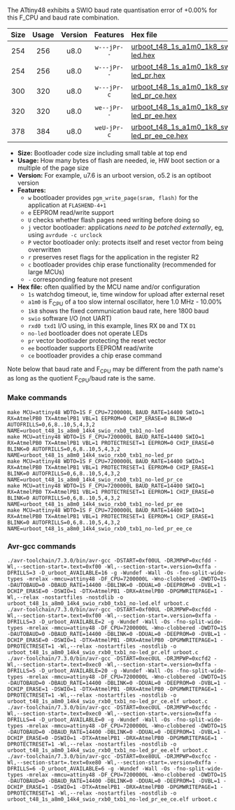 The ATtiny48 exhibits a SWIO baud rate quantisation error of +0.00% for this F_CPU and baud rate combination.

|Size|Usage|Version|Features|Hex file|
|:-:|:-:|:-:|:-:|:--|
|254|256|u8.0|`w---jPr--`|[urboot_t48_1s_a1m0_1k8_swio_rxb0_txb1_no-led.hex](https://raw.githubusercontent.com/stefanrueger/urboot.hex/main/mcus/attiny48/watchdog_1_s/internal_oscillator_a-10.00%25/%2B1m000000_hz/%2B%2B%2B1k8_baud/swio_rxb0_txb1/no-led/urboot_t48_1s_a1m0_1k8_swio_rxb0_txb1_no-led.hex)|
|254|256|u8.0|`w---jPr--`|[urboot_t48_1s_a1m0_1k8_swio_rxb0_txb1_no-led_pr.hex](https://raw.githubusercontent.com/stefanrueger/urboot.hex/main/mcus/attiny48/watchdog_1_s/internal_oscillator_a-10.00%25/%2B1m000000_hz/%2B%2B%2B1k8_baud/swio_rxb0_txb1/no-led/urboot_t48_1s_a1m0_1k8_swio_rxb0_txb1_no-led_pr.hex)|
|300|320|u8.0|`w---jPr-c`|[urboot_t48_1s_a1m0_1k8_swio_rxb0_txb1_no-led_pr_ce.hex](https://raw.githubusercontent.com/stefanrueger/urboot.hex/main/mcus/attiny48/watchdog_1_s/internal_oscillator_a-10.00%25/%2B1m000000_hz/%2B%2B%2B1k8_baud/swio_rxb0_txb1/no-led/urboot_t48_1s_a1m0_1k8_swio_rxb0_txb1_no-led_pr_ce.hex)|
|320|320|u8.0|`we--jPr--`|[urboot_t48_1s_a1m0_1k8_swio_rxb0_txb1_no-led_pr_ee.hex](https://raw.githubusercontent.com/stefanrueger/urboot.hex/main/mcus/attiny48/watchdog_1_s/internal_oscillator_a-10.00%25/%2B1m000000_hz/%2B%2B%2B1k8_baud/swio_rxb0_txb1/no-led/urboot_t48_1s_a1m0_1k8_swio_rxb0_txb1_no-led_pr_ee.hex)|
|378|384|u8.0|`weU-jPr-c`|[urboot_t48_1s_a1m0_1k8_swio_rxb0_txb1_no-led_pr_ee_ce.hex](https://raw.githubusercontent.com/stefanrueger/urboot.hex/main/mcus/attiny48/watchdog_1_s/internal_oscillator_a-10.00%25/%2B1m000000_hz/%2B%2B%2B1k8_baud/swio_rxb0_txb1/no-led/urboot_t48_1s_a1m0_1k8_swio_rxb0_txb1_no-led_pr_ee_ce.hex)|

- **Size:** Bootloader code size including small table at top end
- **Usage:** How many bytes of flash are needed, ie, HW boot section or a multiple of the page size
- **Version:** For example, u7.6 is an urboot version, o5.2 is an optiboot version
- **Features:**
  + `w` bootloader provides `pgm_write_page(sram, flash)` for the application at `FLASHEND-4+1`
  + `e` EEPROM read/write support
  + `U` checks whether flash pages need writing before doing so
  + `j` vector bootloader: applications *need to be patched externally*, eg, using `avrdude -c urclock`
  + `P` vector bootloader only: protects itself and reset vector from being overwritten
  + `r` preserves reset flags for the application in the register R2
  + `c` bootloader provides chip erase functionality (recommended for large MCUs)
  + `-` corresponding feature not present
- **Hex file:** often qualified by the MCU name and/or configuration
  + `1s` watchdog timeout, ie, time window for upload after external reset
  + `a1m0` is F<sub>CPU</sub> of a too slow internal oscillator, here 1.0 MHz - 10.00%
  + `1k8` shows the fixed communication baud rate, here 1800 baud
  + `swio` software I/O (not UART)
  + `rxd0 txd1` I/O using, in this example, lines RX `D0` and TX `D1`
  + `no-led` bootloader does not operate LEDs
  + `pr` vector bootloader protecting the reset vector
  + `ee` bootloader supports EEPROM read/write
  + `ce` bootloader provides a chip erase command


Note below that baud rate and F<sub>CPU</sub> may be different from the path name's as long as the quotient F<sub>CPU</sub>/baud rate is the same.

### Make commands
```
make MCU=attiny48 WDTO=1S F_CPU=7200000L BAUD_RATE=14400 SWIO=1 RX=AtmelPB0 TX=AtmelPB1 VBL=1 EEPROM=0 CHIP_ERASE=0 BLINK=0 AUTOFRILLS=0,6,8..10,5,4,3,2 NAME=urboot_t48_1s_a8m0_14k4_swio_rxb0_txb1_no-led
make MCU=attiny48 WDTO=1S F_CPU=7200000L BAUD_RATE=14400 SWIO=1 RX=AtmelPB0 TX=AtmelPB1 VBL=1 PROTECTRESET=1 EEPROM=0 CHIP_ERASE=0 BLINK=0 AUTOFRILLS=0,6,8..10,5,4,3,2 NAME=urboot_t48_1s_a8m0_14k4_swio_rxb0_txb1_no-led_pr
make MCU=attiny48 WDTO=1S F_CPU=7200000L BAUD_RATE=14400 SWIO=1 RX=AtmelPB0 TX=AtmelPB1 VBL=1 PROTECTRESET=1 EEPROM=0 CHIP_ERASE=1 BLINK=0 AUTOFRILLS=0,6,8..10,5,4,3,2 NAME=urboot_t48_1s_a8m0_14k4_swio_rxb0_txb1_no-led_pr_ce
make MCU=attiny48 WDTO=1S F_CPU=7200000L BAUD_RATE=14400 SWIO=1 RX=AtmelPB0 TX=AtmelPB1 VBL=1 PROTECTRESET=1 EEPROM=1 CHIP_ERASE=0 BLINK=0 AUTOFRILLS=0,6,8..10,5,4,3,2 NAME=urboot_t48_1s_a8m0_14k4_swio_rxb0_txb1_no-led_pr_ee
make MCU=attiny48 WDTO=1S F_CPU=7200000L BAUD_RATE=14400 SWIO=1 RX=AtmelPB0 TX=AtmelPB1 VBL=1 PROTECTRESET=1 EEPROM=1 CHIP_ERASE=1 BLINK=0 AUTOFRILLS=0,6,8..10,5,4,3,2 NAME=urboot_t48_1s_a8m0_14k4_swio_rxb0_txb1_no-led_pr_ee_ce
```

### Avr-gcc commands
```
./avr-toolchain/7.3.0/bin/avr-gcc -DSTART=0xf00UL -DRJMPWP=0xcfdd -Wl,--section-start=.text=0xf00 -Wl,--section-start=.version=0xffa -DFRILLS=3 -D_urboot_AVAILABLE=16 -g -Wundef -Wall -Os -fno-split-wide-types -mrelax -mmcu=attiny48 -DF_CPU=7200000L -Wno-clobbered -DWDTO=1S -DAUTOBAUD=0 -DBAUD_RATE=14400 -DBLINK=0 -DDUAL=0 -DEEPROM=0 -DVBL=1 -DCHIP_ERASE=0 -DSWIO=1 -DTX=AtmelPB1 -DRX=AtmelPB0 -DPGMWRITEPAGE=1 -Wl,--relax -nostartfiles -nostdlib -o urboot_t48_1s_a8m0_14k4_swio_rxb0_txb1_no-led.elf urboot.c
./avr-toolchain/7.3.0/bin/avr-gcc -DSTART=0xf00UL -DRJMPWP=0xcfdd -Wl,--section-start=.text=0xf00 -Wl,--section-start=.version=0xffa -DFRILLS=3 -D_urboot_AVAILABLE=2 -g -Wundef -Wall -Os -fno-split-wide-types -mrelax -mmcu=attiny48 -DF_CPU=7200000L -Wno-clobbered -DWDTO=1S -DAUTOBAUD=0 -DBAUD_RATE=14400 -DBLINK=0 -DDUAL=0 -DEEPROM=0 -DVBL=1 -DCHIP_ERASE=0 -DSWIO=1 -DTX=AtmelPB1 -DRX=AtmelPB0 -DPGMWRITEPAGE=1 -DPROTECTRESET=1 -Wl,--relax -nostartfiles -nostdlib -o urboot_t48_1s_a8m0_14k4_swio_rxb0_txb1_no-led_pr.elf urboot.c
./avr-toolchain/7.3.0/bin/avr-gcc -DSTART=0xec0UL -DRJMPWP=0xcfd2 -Wl,--section-start=.text=0xec0 -Wl,--section-start=.version=0xffa -DFRILLS=5 -D_urboot_AVAILABLE=20 -g -Wundef -Wall -Os -fno-split-wide-types -mrelax -mmcu=attiny48 -DF_CPU=7200000L -Wno-clobbered -DWDTO=1S -DAUTOBAUD=0 -DBAUD_RATE=14400 -DBLINK=0 -DDUAL=0 -DEEPROM=0 -DVBL=1 -DCHIP_ERASE=1 -DSWIO=1 -DTX=AtmelPB1 -DRX=AtmelPB0 -DPGMWRITEPAGE=1 -DPROTECTRESET=1 -Wl,--relax -nostartfiles -nostdlib -o urboot_t48_1s_a8m0_14k4_swio_rxb0_txb1_no-led_pr_ce.elf urboot.c
./avr-toolchain/7.3.0/bin/avr-gcc -DSTART=0xec0UL -DRJMPWP=0xcfdc -Wl,--section-start=.text=0xec0 -Wl,--section-start=.version=0xffa -DFRILLS=4 -D_urboot_AVAILABLE=0 -g -Wundef -Wall -Os -fno-split-wide-types -mrelax -mmcu=attiny48 -DF_CPU=7200000L -Wno-clobbered -DWDTO=1S -DAUTOBAUD=0 -DBAUD_RATE=14400 -DBLINK=0 -DDUAL=0 -DEEPROM=1 -DVBL=1 -DCHIP_ERASE=0 -DSWIO=1 -DTX=AtmelPB1 -DRX=AtmelPB0 -DPGMWRITEPAGE=1 -DPROTECTRESET=1 -Wl,--relax -nostartfiles -nostdlib -o urboot_t48_1s_a8m0_14k4_swio_rxb0_txb1_no-led_pr_ee.elf urboot.c
./avr-toolchain/7.3.0/bin/avr-gcc -DSTART=0xe80UL -DRJMPWP=0xcfcc -Wl,--section-start=.text=0xe80 -Wl,--section-start=.version=0xffa -DFRILLS=6 -D_urboot_AVAILABLE=6 -g -Wundef -Wall -Os -fno-split-wide-types -mrelax -mmcu=attiny48 -DF_CPU=7200000L -Wno-clobbered -DWDTO=1S -DAUTOBAUD=0 -DBAUD_RATE=14400 -DBLINK=0 -DDUAL=0 -DEEPROM=1 -DVBL=1 -DCHIP_ERASE=1 -DSWIO=1 -DTX=AtmelPB1 -DRX=AtmelPB0 -DPGMWRITEPAGE=1 -DPROTECTRESET=1 -Wl,--relax -nostartfiles -nostdlib -o urboot_t48_1s_a8m0_14k4_swio_rxb0_txb1_no-led_pr_ee_ce.elf urboot.c
```

